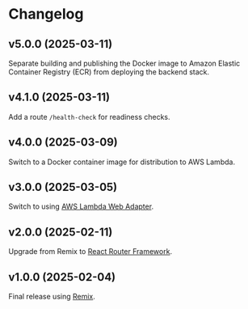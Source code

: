 # Changelog

## v5.0.0 (2025-03-11)

Separate building and publishing the Docker image to Amazon Elastic Container Registry (ECR) from deploying the backend stack.

## v4.1.0 (2025-03-11)

Add a route `/health-check` for readiness checks.

## v4.0.0 (2025-03-09)

Switch to a Docker container image for distribution to AWS Lambda.

## v3.0.0 (2025-03-05)

Switch to using [AWS Lambda Web Adapter](https://github.com/awslabs/aws-lambda-web-adapter/).

## v2.0.0 (2025-02-11)

Upgrade from Remix to [React Router Framework](https://reactrouter.com/home).

## v1.0.0 (2025-02-04)

Final release using [Remix](https://remix.run/).
